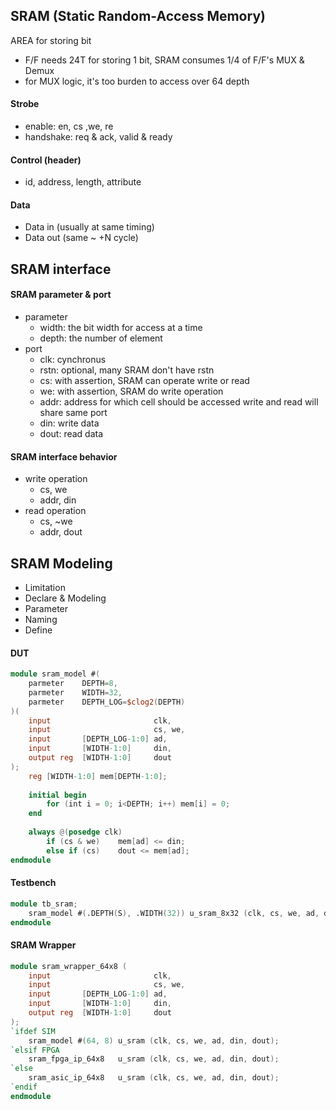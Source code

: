 ## SRAM (Static Random-Access Memory)
AREA for storing bit
- F/F needs 24T for storing 1 bit, SRAM consumes 1/4 of F/F's
MUX & Demux
- for MUX logic, it's too burden to access over 64 depth

#### Strobe
- enable: en, cs ,we, re
- handshake: req & ack, valid & ready
#### Control (header)
- id, address, length, attribute
#### Data
- Data in (usually at same timing)
- Data out (same ~ +N cycle)

## SRAM interface
#### SRAM parameter & port
- parameter
  - width: the bit width for access at a time
  - depth: the number of element
- port
  - clk: cynchronus
  - rstn: optional, many SRAM don't have rstn
  - cs: with assertion, SRAM can operate write or read
  - we: with assertion, SRAM do write operation
  - addr: address for which cell should be accessed write and read will share same port
  - din: write data
  - dout: read data
  
#### SRAM interface behavior
- write operation
  - cs, we
  - addr, din
- read operation
  - cs, ~we
  - addr, dout

## SRAM Modeling
- Limitation
- Declare & Modeling
- Parameter
- Naming
- Define

#### DUT
```verilog
module sram_model #(
    parmeter    DEPTH=8,
    parmeter    WIDTH=32,
    parmeter    DEPTH_LOG=$clog2(DEPTH)
)(
    input                       clk,
    input                       cs, we,
    input       [DEPTH_LOG-1:0] ad,
    input       [WIDTH-1:0]     din,
    output reg  [WIDTH-1:0]     dout
);
    reg [WIDTH-1:0] mem[DEPTH-1:0];
    
    initial begin
        for (int i = 0; i<DEPTH; i++) mem[i] = 0;
    end
    
    always @(posedge clk)
        if (cs & we)    mem[ad] <= din;
        else if (cs)    dout <= mem[ad];
endmodule
```

#### Testbench
```verilog
module tb_sram;
    sram_model #(.DEPTH(S), .WIDTH(32)) u_sram_8x32 (clk, cs, we, ad, din, dout);
endmodule
```

#### SRAM Wrapper
```verilog
module sram_wrapper_64x8 (
    input                       clk,
    input                       cs, we,
    input       [DEPTH_LOG-1:0] ad,
    input       [WIDTH-1:0]     din,
    output reg  [WIDTH-1:0]     dout
);
`ifdef SIM
    sram_model #(64, 8) u_sram (clk, cs, we, ad, din, dout);
`elsif FPGA
    sram_fpga_ip_64x8   u_sram (clk, cs, we, ad, din, dout);
`else
    sram_asic_ip_64x8   u_sram (clk, cs, we, ad, din, dout);
`endif
endmodule
```